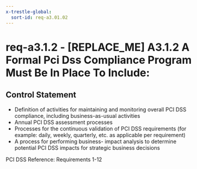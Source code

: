 ```yaml
---
x-trestle-global:
  sort-id: req-a3.01.02
---
```


# req-a3.1.2 - \[REPLACE_ME\] A3.1.2 A Formal Pci Dss Compliance Program Must Be In Place To Include:

## Control Statement

* Definition of activities for maintaining and monitoring overall
PCI DSS compliance, including business-as-usual activities
* Annual PCI DSS assessment processes
* Processes for the continuous validation of PCI DSS requirements
(for example: daily, weekly, quarterly, etc. as applicable per requirement)
* A process for performing business- impact analysis to determine potential
PCI DSS impacts for strategic business decisions

PCI DSS Reference: Requirements 1-12
